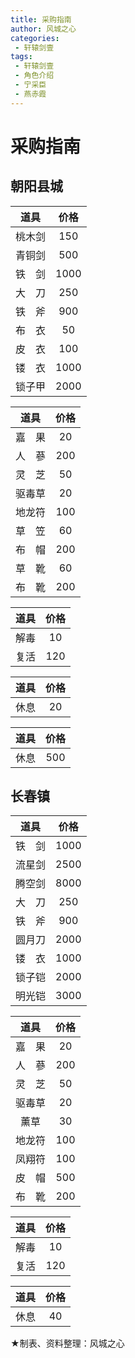 ```yaml
---
title: 采购指南
author: 风城之心
categories:
 - 轩辕剑壹
tags:
 - 轩辕剑壹
 - 角色介绍
 - 宁采臣
 - 燕赤霞
---
```


# 采购指南

## 朝阳县城
<a-tabs default-active-key="1">
<a-tab-pane key="1" title="▲武器店">

|道具 |价格|
|:--: |:--:|
|桃木剑|150|
|青铜剑|500|	
|铁　剑|1000|	
|大　刀|250|	
|铁　斧|900|	
|布　衣|50|	
|皮　衣|100|
|镂　衣|1000|
|锁子甲|2000|

</a-tab-pane>
<a-tab-pane key="2" title="▲道具店">

|道具 |价格|
|:--: |:--:|
|嘉　果|	20	|
|人　蔘|	200	|
|灵　芝|	50|
|驱毒草|	20|
|地龙符|	100|
|草　笠|	60|
|布　帽|	200|
|草　靴|	60|
|布　靴|	200|

</a-tab-pane>
<a-tab-pane key="3" title="▲药店">

|道具 |价格|
|:--: |:--:|
|解毒|10|
|复活|120|

</a-tab-pane>
<a-tab-pane key="4" title="▲客栈">

|道具 |价格|
|:--: |:--:|
|休息|20|

</a-tab-pane>
<a-tab-pane key="5" title="▲怡春院">

|道具 |价格|
|:--: |:--:|
|休息|500|

</a-tab-pane>
</a-tabs>



## 长春镇
<a-tabs default-active-key="1">
<a-tab-pane key="1" title="▲武器店">

|道具 |价格|
|:--: |:--:|
|铁　剑	|1000|
|流星剑	|2500|
|腾空剑	|8000|
|大　刀	|250|
|铁　斧	|900|
|圆月刀	|2000|
|镂　衣	|1000|
|锁子铠	|2000|
|明光铠	|3000|

</a-tab-pane>
<a-tab-pane key="2" title="▲道具店">

|道具 |价格|
|:--: |:--:|
|嘉　果|	20	|
|人　蔘|	200	|
|灵　芝|	50|
|驱毒草|	20|
|薰草|	30|
|地龙符|	100|
|凤翔符|	100|
|皮　帽|	500|
|布　靴|	200|

</a-tab-pane>
<a-tab-pane key="3" title="▲药店">

|道具 |价格|
|:--: |:--:|
|解毒|10|
|复活|120|

</a-tab-pane>
<a-tab-pane key="4" title="▲客栈">

|道具 |价格|
|:--: |:--:|
|休息|40|

</a-tab-pane>
</a-tabs>

★制表、资料整理：风城之心
